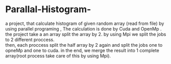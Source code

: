 # Parallal-Histogram-
a project, that calculate histogram of given random array (read from file)  by using parallel programing , The calculation is done by Cuda and OpenMp . 
the project take a an array split the array by 2. 
by using Mpi we  split the jobs to 2 different proccess.  
then, each proccess split the half array  by 2 again and split the jobs  one to opneMp and one  to cuda. 
in the end, we merge the result into 1 complete array(root process take care of this by using Mpi).
